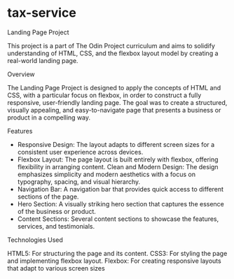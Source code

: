 # tax-service
Landing Page Project

This project is a part of The Odin Project curriculum and aims to solidify understanding of HTML, CSS, and the flexbox layout model by creating a real-world landing page.

Overview

The Landing Page Project is designed to apply the concepts of HTML and CSS, with a particular focus on flexbox, in order to construct a fully responsive, user-friendly landing page. The goal was to create a structured, visually appealing, and easy-to-navigate page that presents a business or product in a compelling way.

Features

- Responsive Design: The layout adapts to different screen sizes for a consistent user experience across devices.
- Flexbox Layout: The page layout is built entirely with flexbox, offering flexibility in arranging content.
Clean and Modern Design: The design emphasizes simplicity and modern aesthetics with a focus on typography, spacing, and visual hierarchy.
- Navigation Bar: A navigation bar that provides quick access to different sections of the page.
- Hero Section: A visually striking hero section that captures the essence of the business or product.
- Content Sections: Several content sections to showcase the features, services, and testimonials.

Technologies Used

HTML5: For structuring the page and its content.
CSS3: For styling the page and implementing flexbox layout.
Flexbox: For creating responsive layouts that adapt to various screen sizes
